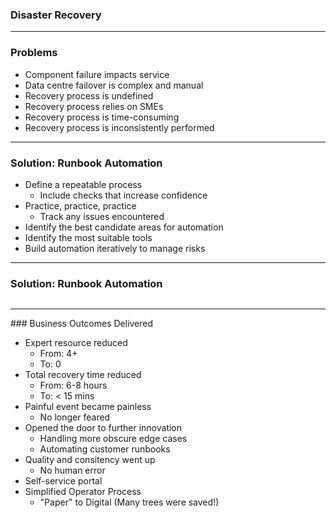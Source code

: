 ### Disaster Recovery

<!-- .slide: data-background="../assets/examples/dr/failover-manual.png" -->

---

<!-- .slide: data-background="../assets/examples/dr/failover-manual.png" -->

### Problems

- Component failure impacts service <!-- .element: class="fragment" -->
- Data centre failover is complex and manual <!-- .element: class="fragment" -->
- Recovery process is undefined <!-- .element: class="fragment" -->
- Recovery process relies on SMEs <!-- .element: class="fragment" -->
- Recovery process is time-consuming <!-- .element: class="fragment" -->
- Recovery process is inconsistently performed <!-- .element: class="fragment" -->

---

<!-- .slide: data-background="../assets/examples/dr/failover-manual.png" -->

### Solution: Runbook Automation

- Define a repeatable process <!-- .element: class="fragment" -->
  - Include checks that increase confidence
- Practice, practice, practice <!-- .element: class="fragment" -->
  - Track any issues encountered
- Identify the best candidate areas for automation <!-- .element: class="fragment" -->
- Identify the most suitable tools <!-- .element: class="fragment" -->
- Build automation iteratively to manage risks <!-- .element: class="fragment" -->

---

<!-- .slide: data-background="../assets/examples/dr/failover-manual.png" -->

### Solution: Runbook Automation

<img data-src="assets/examples/dr/runbook-process.png">

---

<!-- .slide: data-background="../assets/examples/dr/failover-manual.png" -->

### Business Outcomes Delivered

- Expert resource reduced <!-- .element: class="fragment" -->
  - From: 4+
  - To: 0
- Total recovery time reduced <!-- .element: class="fragment" -->
  - From: 6-8 hours
  - To: < 15 mins
- Painful event became painless <!-- .element: class="fragment" -->
  - No longer feared
- Opened the door to further innovation <!-- .element: class="fragment" -->
  - Handling more obscure edge cases
  - Automating customer runbooks
- Quality and consitency went up <!-- .element: class="fragment" -->
  - No human error
- Self-service portal <!-- .element: class="fragment" -->
- Simplified Operator Process <!-- .element: class="fragment" -->
  - "Paper" to Digital (Many trees were saved!)
